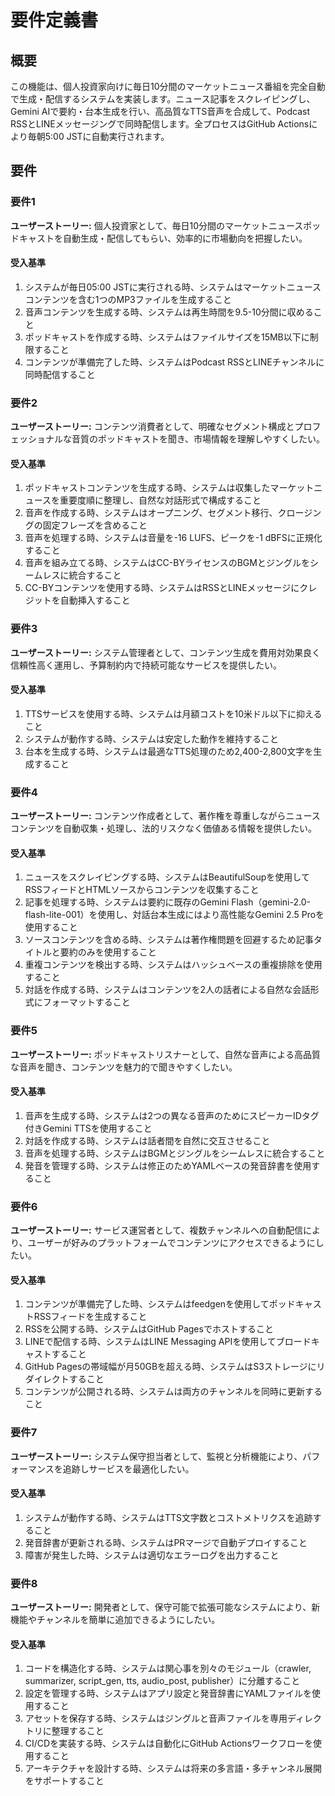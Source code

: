 # 要件定義書

## 概要

この機能は、個人投資家向けに毎日10分間のマーケットニュース番組を完全自動で生成・配信するシステムを実装します。ニュース記事をスクレイピングし、Gemini AIで要約・台本生成を行い、高品質なTTS音声を合成して、Podcast RSSとLINEメッセージングで同時配信します。全プロセスはGitHub Actionsにより毎朝5:00 JSTに自動実行されます。

## 要件

### 要件1

**ユーザーストーリー:** 個人投資家として、毎日10分間のマーケットニュースポッドキャストを自動生成・配信してもらい、効率的に市場動向を把握したい。

#### 受入基準

1. システムが毎日05:00 JSTに実行される時、システムはマーケットニュースコンテンツを含む1つのMP3ファイルを生成すること
2. 音声コンテンツを生成する時、システムは再生時間を9.5-10分間に収めること
3. ポッドキャストを作成する時、システムはファイルサイズを15MB以下に制限すること
4. コンテンツが準備完了した時、システムはPodcast RSSとLINEチャンネルに同時配信すること

### 要件2

**ユーザーストーリー:** コンテンツ消費者として、明確なセグメント構成とプロフェッショナルな音質のポッドキャストを聞き、市場情報を理解しやすくしたい。

#### 受入基準

1. ポッドキャストコンテンツを生成する時、システムは収集したマーケットニュースを重要度順に整理し、自然な対話形式で構成すること
2. 音声を作成する時、システムはオープニング、セグメント移行、クロージングの固定フレーズを含めること
3. 音声を処理する時、システムは音量を-16 LUFS、ピークを-1 dBFSに正規化すること
4. 音声を組み立てる時、システムはCC-BYライセンスのBGMとジングルをシームレスに統合すること
5. CC-BYコンテンツを使用する時、システムはRSSとLINEメッセージにクレジットを自動挿入すること

### 要件3

**ユーザーストーリー:** システム管理者として、コンテンツ生成を費用対効果良く信頼性高く運用し、予算制約内で持続可能なサービスを提供したい。

#### 受入基準

1. TTSサービスを使用する時、システムは月額コストを10米ドル以下に抑えること
2. システムが動作する時、システムは安定した動作を維持すること
3. 台本を生成する時、システムは最適なTTS処理のため2,400-2,800文字を生成すること

### 要件4

**ユーザーストーリー:** コンテンツ作成者として、著作権を尊重しながらニュースコンテンツを自動収集・処理し、法的リスクなく価値ある情報を提供したい。

#### 受入基準

1. ニュースをスクレイピングする時、システムはBeautifulSoupを使用してRSSフィードとHTMLソースからコンテンツを収集すること
2. 記事を処理する時、システムは要約に既存のGemini Flash（gemini-2.0-flash-lite-001）を使用し、対話台本生成にはより高性能なGemini 2.5 Proを使用すること
3. ソースコンテンツを含める時、システムは著作権問題を回避するため記事タイトルと要約のみを使用すること
4. 重複コンテンツを検出する時、システムはハッシュベースの重複排除を使用すること
5. 対話を作成する時、システムはコンテンツを2人の話者による自然な会話形式にフォーマットすること

### 要件5

**ユーザーストーリー:** ポッドキャストリスナーとして、自然な音声による高品質な音声を聞き、コンテンツを魅力的で聞きやすくしたい。

#### 受入基準

1. 音声を生成する時、システムは2つの異なる音声のためにスピーカーIDタグ付きGemini TTSを使用すること
2. 対話を作成する時、システムは話者間を自然に交互させること
3. 音声を処理する時、システムはBGMとジングルをシームレスに統合すること
4. 発音を管理する時、システムは修正のためYAMLベースの発音辞書を使用すること

### 要件6

**ユーザーストーリー:** サービス運営者として、複数チャンネルへの自動配信により、ユーザーが好みのプラットフォームでコンテンツにアクセスできるようにしたい。

#### 受入基準

1. コンテンツが準備完了した時、システムはfeedgenを使用してポッドキャストRSSフィードを生成すること
2. RSSを公開する時、システムはGitHub Pagesでホストすること
3. LINEで配信する時、システムはLINE Messaging APIを使用してブロードキャストすること
4. GitHub Pagesの帯域幅が月50GBを超える時、システムはS3ストレージにリダイレクトすること
5. コンテンツが公開される時、システムは両方のチャンネルを同時に更新すること

### 要件7

**ユーザーストーリー:** システム保守担当者として、監視と分析機能により、パフォーマンスを追跡しサービスを最適化したい。

#### 受入基準

1. システムが動作する時、システムはTTS文字数とコストメトリクスを追跡すること
2. 発音辞書が更新される時、システムはPRマージで自動デプロイすること
3. 障害が発生した時、システムは適切なエラーログを出力すること

### 要件8

**ユーザーストーリー:** 開発者として、保守可能で拡張可能なシステムにより、新機能やチャンネルを簡単に追加できるようにしたい。

#### 受入基準

1. コードを構造化する時、システムは関心事を別々のモジュール（crawler, summarizer, script_gen, tts, audio_post, publisher）に分離すること
2. 設定を管理する時、システムはアプリ設定と発音辞書にYAMLファイルを使用すること
3. アセットを保存する時、システムはジングルと音声ファイルを専用ディレクトリに整理すること
4. CI/CDを実装する時、システムは自動化にGitHub Actionsワークフローを使用すること
5. アーキテクチャを設計する時、システムは将来の多言語・多チャンネル展開をサポートすること